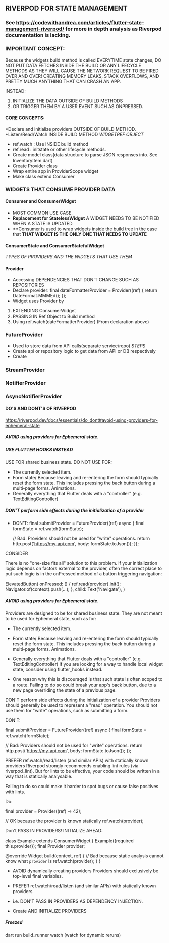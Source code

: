 

## RIVERPOD FOR STATE MANAGEMENT
### See https://codewithandrea.com/articles/flutter-state-management-riverpod/ for more in depth analysis as Riverpod documentation is lacking.

### IMPORTANT CONCEPT:
Because the widgets build method is called EVERYTIME state changes,
DO NOT PUT DATA FETCHES INSIDE THE BUILD OR ANY LIFECYCLE METHODS AS THEY WILL CAUSE THE 
NETWORK REQUEST TO BE FIRED OVER AND OVER! CREATING MEMORY LEAKS, STACK OVERFLOWS, AND 
PRETTY MUCH ANYTHING THAT CAN CRASH AN APP.

INSTEAD:
1. INITIALIZE THE DATA OUTSIDE OF BUILD METHODS
2. OR TRIGGER THEM BY A USER EVENT SUCH AS ONPRESSED.   


#### CORE CONCEPTS:
*Declare and initialize providers OUTSIDE OF BUILD METHOD.
*Listen/Read/Watch INSIDE BUILD METHOD
*WIDGETREF OBJECT*
- ref.watch : Use INSIDE build method
- ref.read : initstate or other lifecycle methods.
- Create model class(data structure to parse JSON responses into. See InventoryItem.dart)
- Create Provider class
- Wrap entire app in ProviderScope widget
- Make class extend Consumer

### WIDGETS THAT CONSUME PROVIDER DATA
#### Consumer and ConsumerWidget
- MOST COMMON USE CASE. 
- **Replacement for StatelessWidget**
A WIDGET NEEDS TO BE NOTIFIED WHEN A STATE IS UPDATED.
- **Consumer is used to wrap widgets inside the build tree in the case that **THAT WIDGET IS THE ONLY ONE THAT NEEDS TO UPDATE**

#### ConsumerState and ConsumerStatefulWidget

*TYPES OF PROVIDERS AND THE WIDGETS THAT USE THEM*

#### Provider
- Accessing DEPENDENCIES THAT DON'T CHANGE SUCH AS REPOSITORIES
- Declare provider:
final dateFormatterProvider = Provider<DateFormat>((ref) {
  return DateFormat.MMMEd();
});
- Widget uses Provider by 
1. EXTENDING ConsumerWidget
2. PASSING IN Ref Object to Build method
3. Using ref.watch(dateFormatterProvider) (From declaration above)

### FutureProvider
- Used to store data from API calls(separate service/repo)
*STEPS*
- Create api or repository logic to get data from API or DB respectively
- Create   

### StreamProvider


### NotifierProvider


### AsyncNotifierProvider



#### DO'S AND DONT'S OF RIVERPOD
https://riverpod.dev/docs/essentials/do_dont#avoid-using-providers-for-ephemeral-state

##### AVOID using providers for Ephemeral state.
##### USE FLUTTER HOOKS INSTEAD
USE FOR shared business state.
DO NOT USE FOR:
- The currently selected item.
- Form state/ Because leaving and re-entering the form should typically reset the form state. This includes pressing the back button during a multi-page forms.
Animations.
- Generally everything that Flutter deals with a "controller" (e.g. TextEditingController)

##### DON'T perform side effects during the initialization of a provider
- DON'T:
final submitProvider = FutureProvider((ref) async {
  final formState = ref.watch(formState);

  // Bad: Providers should not be used for "write" operations.
  return http.post('https://my-api.com', body: formState.toJson());
});

CONSIDER

There is no "one-size fits all" solution to this problem.
If your initialization logic depends on factors external to the provider, often the correct place to put such logic is in the onPressed method of a button triggering navigation:

ElevatedButton(
  onPressed: () {
    ref.read(provider).init();
    Navigator.of(context).push(...);
  },
  child: Text('Navigate'),
)

##### AVOID using providers for Ephemeral state.
Providers are designed to be for shared business state. They are not meant to be used for Ephemeral state, such as for:

- The currently selected item.
- Form state/ Because leaving and re-entering the form should typically reset the form state. This includes pressing the back button during a multi-page forms.
Animations.
- Generally everything that Flutter deals with a "controller" (e.g. TextEditingController)
If you are looking for a way to handle local widget state, consider using flutter_hooks instead.

- One reason why this is discouraged is that such state is often scoped to a route.
Failing to do so could break your app's back button, due to a new page overriding the state of a previous page.

DON'T perform side effects during the initialization of a provider
Providers should generally be used to represent a "read" operation. You should not use them for "write" operations, such as submitting a form.

DON'T:

final submitProvider = FutureProvider((ref) async {
  final formState = ref.watch(formState);

  // Bad: Providers should not be used for "write" operations.
  return http.post('https://my-api.com', body: formState.toJson());
});

PREFER ref.watch/read/listen (and similar APIs) with statically known providers
Riverpod strongly recommends enabling lint rules (via riverpod_lint).
But for lints to be effective, your code should be written in a way that is statically analysable.

Failing to do so could make it harder to spot bugs or cause false positives with lints.

Do:

final provider = Provider((ref) => 42);

// OK because the provider is known statically
ref.watch(provider);

Don't PASS IN PROVIDERS! INITIALIZE AHEAD:

class Example extends ConsumerWidget {
  Example({required this.provider});
  final Provider<int> provider;

  @override
  Widget build(context, ref) {
    // Bad because static analysis cannot know what `provider` is
    ref.watch(provider);
  }
}

- AVOID dynamically creating providers
Providers should exclusively be top-level final variables.

- PREFER ref.watch/read/listen (and similar APIs) with statically known providers
- i.e. DON'T PASS IN PROVIDERS AS DEPENDENCY INJECTION.
- Create AND INITIALIZE PROVIDERS

##### Freezed
dart run build_runner watch (watch for dynamic reruns)
